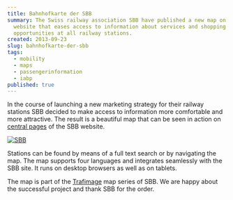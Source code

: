 ```yaml
---
title: Bahnhofkarte der SBB
summary: The Swiss railway association SBB have published a new map on their
  website that eases access to information about services and shopping
  opportunities at all railway stations.
created: 2013-09-23
slug: bahnhofkarte-der-sbb
tags:
  - mobility
  - maps
  - passengerinformation
  - iabp
published: true
---
```


In the course of launching a new marketing strategy for their railway stations SBB decided to make access to information more comfortable and more attractive. The result is a beautiful map that can be seen in action on [central pages](http://www.sbb.ch/en/station-services.html) of the SBB website.

[![SBB](/images/blog/bahnhofkarte-der-sbb/sbbpage.png)](http://www.sbb.ch/en/station-services.html)

Stations can be found by means of a full text search or by navigating the map. The map supports four languages and integrates seamlessly with the SBB site. It runs on desktop browsers as well as on tablets.

The map is part of the [Trafimage](http://www.sbb.ch/en/station-services/am-bahnhof/railway-stations/trafimage-maps-station-plans.html) map series of SBB. We are happy about the successful project and thank SBB for the order.

